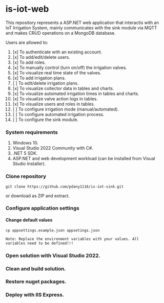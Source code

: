 # is-iot-web

This repository represents a ASP.NET web application that interactis with an IoT Irrigation System, mainly communicates with the sink module via MQTT and makes CRUD operations on a MongoDB database.

Users are allowed to:
1. [x] To authenticate with an existing account.
2. [x] To add/edit/delete users.
3. [x] To add roles.
4. [x] To manually control (turn on/off) the irrigation valves.
5. [x] To visualize real time state of the valves.
6. [x] To add irrigation plans.
7. [ ] To edit/delete irrigation plans.
8. [x] To visualize collector data in tables and charts.
9. [x] To visualize automated irrigation times in tables and charts.
10. [x] To visualize valve action logs in tables.
11. [x] To visualize users and roles in tables.
12. [ ] To configure irrigation mode (manual/automated).
13. [ ] To configure automated irrigation process.
14. [ ] To configure the sink module.

### System requirements
1. Windows 10.
2. Visual Studio 2022 Community with C#.
2. .NET 5 SDK.
3. ASP.NET and web development workload (can be installed from Visual Studio Installer).

### Clone repository
```
git clone https://github.com/pdany1116/is-iot-sink.git
```
or download as ZIP and extract.

### Configure application settings
#### Change default values
```
cp appsettings.example.json appsetings.json
```
`Note: Replace the environment variables with your values. All variables need to be defined!!!`

### Open solution with Visual Studio 2022.
### Clean and build solution.
### Restore nuget packages.
### Deploy with IIS Express.
